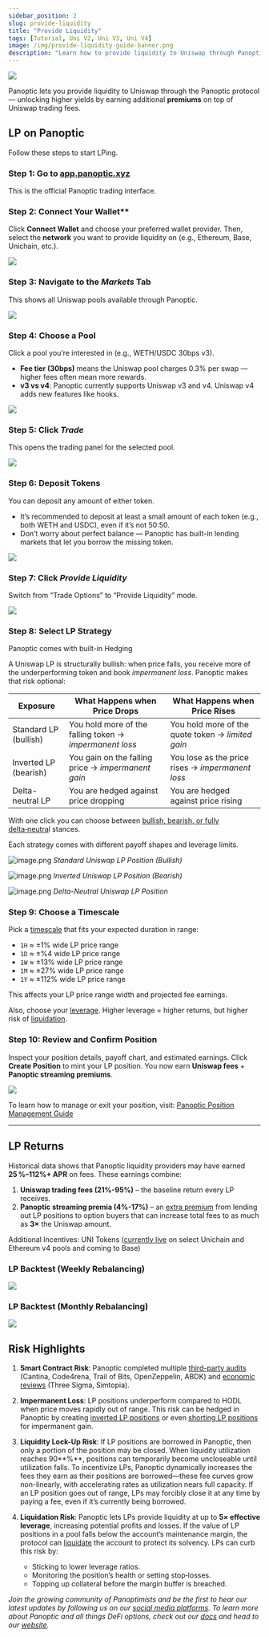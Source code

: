 ```yaml
---
sidebar_position: 2
slug: provide-liquidity
title: "Provide Liquidity"
tags: [Tutorial, Uni V2, Uni V3, Uni V4]
image: /img/provide-liquidity-guide-banner.png
description: "Learn how to provide liquidity to Uniswap through Panoptic to earn higher yields with built-in hedging, leverage, and streaming premiums."
---
```


![](./provide-liquidity/provide-liquidity-guide-banner.png)

Panoptic lets you provide liquidity to Uniswap through the Panoptic protocol — unlocking higher yields by earning additional **premiums** on top of Uniswap trading fees.


## LP on Panoptic

Follow these steps to start LPing.

### Step 1: Go to [app.panoptic.xyz](https://app.panoptic.xyz)

This is the official Panoptic trading interface.

### Step 2: Connect Your Wallet**

Click **Connect Wallet** and choose your preferred wallet provider. Then, select the **network** you want to provide liquidity on (e.g., Ethereum, Base, Unichain, etc.).

![](./provide-liquidity/1.png)

### Step 3: Navigate to the _Markets_ Tab

This shows all Uniswap pools available through Panoptic.

![](./provide-liquidity/2.png)

### Step 4: Choose a Pool

Click a pool you’re interested in (e.g., WETH/USDC 30bps v3).  
- **Fee tier (30bps)** means the Uniswap pool charges 0.3% per swap — higher fees often mean more rewards.  
- **v3 vs v4**: Panoptic currently supports Uniswap v3 and v4. Uniswap v4 adds new features like hooks.

![](./provide-liquidity/3.png)

### Step 5: Click _Trade_

This opens the trading panel for the selected pool.

![](./provide-liquidity/4.png)

### Step 6: Deposit Tokens

You can deposit any amount of either token.  
- It’s recommended to deposit at least a small amount of each token (e.g., both WETH and USDC), even if it’s not 50:50.  
- Don’t worry about perfect balance — Panoptic has built-in lending markets that let you borrow the missing token.

![](./provide-liquidity/5.png)

### Step 7: Click _Provide Liquidity_

Switch from “Trade Options” to “Provide Liquidity” mode.

![](./provide-liquidity/6.png)

### Step 8: Select LP Strategy

Panoptic comes with built-in Hedging

A Uniswap LP is structurally bullish: when price falls, you receive more of the underperforming token and book *impermanent loss*. Panoptic makes that risk optional:

| **Exposure**              | **What Happens when Price Drops**                          | **What Happens when Price Rises**                         |
|--------------------------|-------------------------------------------------------------|------------------------------------------------------------|
| Standard LP (bullish)    | You hold more of the falling token  → *impermanent loss*    | You hold more of the quote token  → *limited gain*         |
| Inverted LP (bearish)    | You gain on the falling price  → *impermanent gain*         | You lose as the price rises  → *impermanent loss*          |
| Delta-neutral LP         | You are hedged against price dropping                       | You are hedged against price rising                        |


With one click you can choose between [bullish, bearish, or fully delta‑neutra](https://panoptic.xyz/blog/make-uniswap-great-again#3-ways-to-lp-which-one-actually-profits)l stances.

Each strategy comes with different payoff shapes and leverage limits.

![image.png](./provide-liquidity/7.png)
_Standard Uniswap LP Position (Bullish)_

![image.png](./provide-liquidity/8.png)
_Inverted Uniswap LP Position (Bearish)_

![image.png](./provide-liquidity/9.png)
_Delta-Neutral Uniswap LP Position_

### Step 9: Choose a Timescale

Pick a [timescale](/docs/product/timescales) that fits your expected duration in range:
- `1H` ≈ ±1% wide LP price range
- `1D` ≈ ±%4 wide LP price range
- `1W` ≈ ±13% wide LP price range
- `1M` ≈ ±27% wide LP price range
- `1Y` ≈ ±112% wide LP price range

This affects your LP price range width and projected fee earnings.

Also, choose your [leverage](/docs/product/leverage). Higher leverage = higher returns, but higher risk of [liquidation]((/docs/product/liquidations)).

### Step 10: Review and Confirm Position

Inspect your position details, payoff chart, and estimated earnings. Click **Create Position** to mint your LP position. You now earn **Uniswap fees** + **Panoptic streaming premiums**.

![](./provide-liquidity/10.png)

To learn how to manage or exit your position, visit: [Panoptic Position Management Guide](/docs/product/position-management)

---

## LP Returns

Historical data shows that Panoptic liquidity providers may have earned **25 %–112%+ APR** on fees. These earnings combine:

1. **Uniswap trading fees (21%-95%)** – the baseline return every LP receives.
2. **Panoptic streaming premia (4%-17%)** – an [extra premium](https://panoptic.xyz/research/loss-versus-panoptic-why-lps-are-losing#the-panoptic-spread) from lending out LP positions to option buyers that can increase total fees to as much as **3×** the Uniswap amount.

Additional Incentives: UNI Tokens ([currently live](https://gov.uniswap.org/t/governance-proposal-uniswap-unleashed-unichain-and-uniswap-v4-liquidity-incentives/25250) on select Unichain and Ethereum v4 pools and coming to Base)

### LP Backtest (Weekly Rebalancing)
![](./provide-liquidity/11.png)

### LP Backtest (Monthly Rebalancing)
![](./provide-liquidity/12.png)

## Risk Highlights

1. **Smart Contract Risk**:
    Panoptic completed multiple [third-party audits](https://panoptic.xyz/docs/security/security_audits#smart-contract-audits) (Cantina, Code4rena, Trail of Bits, OpenZeppelin, ABDK) and [economic reviews](https://panoptic.xyz/docs/security/security_audits#economic-audits) (Three Sigma, Simtopia).
    
2. **Impermanent Loss**:
    LP positions underperform compared to HODL when price moves rapidly out of range. This risk can be hedged in Panoptic by creating [inverted LP positions](https://panoptic.xyz/blog/make-uniswap-great-again#bearish-lp-position) or even [shorting LP positions](https://panoptic.xyz/blog/turning-impermanent-loss-into-gain#shorting-lp-tokens-for-impermanent-gain) for impermanent gain.
    
3. **Liquidity Lock-Up Risk**:
    If LP positions are borrowed in Panoptic, then only a portion of the position may be closed. When liquidity utilization reaches 90**%**, positions can temporarily become uncloseable until utilization falls. To incentivize LPs, Panoptic dynamically increases the fees they earn as their positions are borrowed—these fee curves grow non-linearly, with accelerating rates as utilization nears full capacity. If an LP position goes out of range, LPs may forcibly close it at any time by paying a fee, even if it’s currently being borrowed.
    
4. **Liquidation Risk**:
    Panoptic lets LPs provide liquidity at up to **5× effective leverage**, increasing potential profits and losses. If the value of LP positions in a pool falls below the account’s maintenance margin, the protocol can [liquidate](/docs/product/liquidations) the account to protect its solvency. LPs can curb this risk by:
    - Sticking to lower leverage ratios.
    - Monitoring the position’s health or setting stop‑losses.
    - Topping up collateral before the margin buffer is breached.

_Join the growing community of Panoptimists and be the first to hear our latest updates by following us on our [social media platforms](https://links.panoptic.xyz/all). To learn more about Panoptic and all things DeFi options, check out our [docs](https://panoptic.xyz/docs/intro) and head to our [website](https://panoptic.xyz/)._